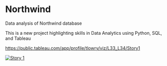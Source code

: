 # Northwind
Data analysis of Northwind database

This is a new project highlighting skills in Data Analytics using Python, SQL, and Tableau

https://public.tableau.com/app/profile/tlowry/viz/L33_L34/Story1

[![Story 1](https://github.com/user-attachments/assets/82deac20-6976-476b-bba9-7f4dd615cd86)](https://public.tableau.com/app/profile/tlowry/viz/L33_L34/Story1)

